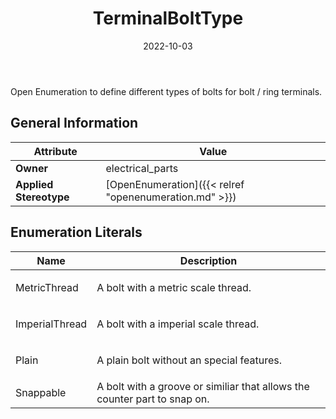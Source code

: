 ﻿---
title: TerminalBoltType
toc: false
type: specs
date: "2022-10-03"
draft: false
specification: VEC
version: 2.0.1
documentType: "Recommendation"
elementType: Class
classes:
  - TerminalBoltType
menu_name: vec-2.0.1
---
Open Enumeration to define different types of bolts for bolt /&#160;ring terminals.

## General Information

| Attribute               | Value |
|-------------------------|-------|
| **Owner**               | electrical_parts |
| **Applied Stereotype**  | [OpenEnumeration]({{< relref "openenumeration.md" >}})<br/>  |

## Enumeration Literals
| Name          | **Description** |
|---------------|-----------------|
| MetricThread | <p> A bolt with a metric scale thread.      </p> |
| ImperialThread | <p> A bolt with a imperial scale thread.      </p> |
| Plain | <p> A plain bolt without an special features.      </p> |
| Snappable | A bolt with a groove or similiar that allows the counter part to snap on. |
